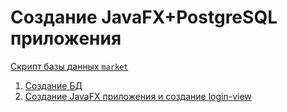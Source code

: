 # Создание JavaFX+PostgreSQL приложения


[Скрипт базы данных `market`](FullScriptWithData.sql)
1. [Создание БД](https://drive.google.com/file/d/14-NGQ6WPorWh_ekgKYMxOYuBLpejBfe_/view?usp=sharing)
2. [Создание JavaFX приложения и создание login-view](https://drive.google.com/file/d/159GTm3YJtxWxvQBNWMc7HB0FRgJM7zZC/view?usp=sharing)